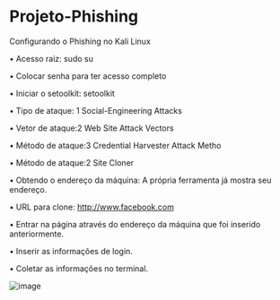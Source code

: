 # Projeto-Phishing
Configurando o Phishing no Kali Linux 

•	Acesso raiz: sudo su

•	Colocar senha para ter acesso completo

•	Iniciar o setoolkit: setoolkit

•	Tipo de ataque: 1 Social-Engineering Attacks

•	Vetor de ataque:2 Web Site Attack Vectors

•	Método de ataque:3 Credential Harvester Attack Metho 

•	Método de ataque:2 Site Cloner

•	Obtendo o endereço da máquina: A própria ferramenta já mostra seu endereço.

•	URL para clone: http://www.facebook.com 

•	Entrar na página através do endereço da máquina que foi inserido anteriormente.

•	Inserir as informações de login.

•	Coletar as informações no terminal.

![image](https://github.com/davidias19/Projeto-Phishing/assets/96700033/b1e215de-6f3e-4592-b83d-ea7b33b04b8e)

